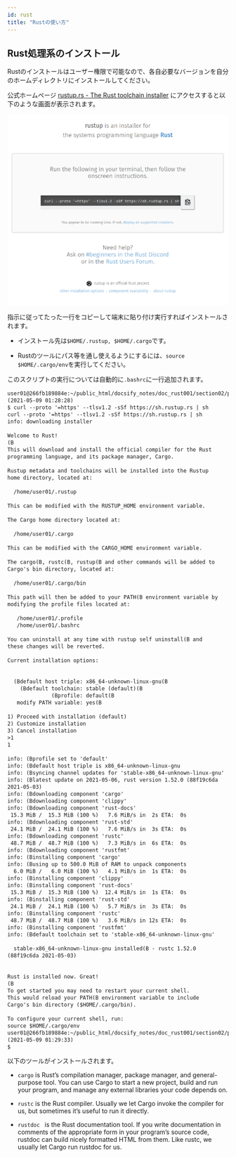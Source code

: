 ```yaml
---
id: rust
title: "Rustの使い方"
---
```


## Rust処理系のインストール
Rustのインストールはユーザー権限で可能なので、各自必要なバージョンを自分のホームディレクトリにインストールしてください。

公式ホームページ [rustup.rs - The Rust toolchain installer](https://rustup.rs/)  にアクセスすると以下のような画面が表示されます。

![figure](Rust.PNG)

指示に従ってたった一行をコピーして端末に貼り付け実行すればインストールされます。

- インストール先は` $HOME/.rustup, $HOME/.cargo `です。

- Rustのツールにパス等を通し使えるようにするには、` source $HOME/.cargo/env `を実行してください。

このスクリプトの実行については自動的に` .bashrc `に一行追加されます。

```
user01@266fb189884e:~/public_html/docsify_notes/doc_rust001/section02/p2021_0509_RustCompiler (2021-05-09 01:28:28)
$ curl --proto '=https' --tlsv1.2 -sSf https://sh.rustup.rs | sh
curl --proto '=https' --tlsv1.2 -sSf https://sh.rustup.rs | sh
info: downloading installer

Welcome to Rust!
(B
This will download and install the official compiler for the Rust
programming language, and its package manager, Cargo.

Rustup metadata and toolchains will be installed into the Rustup
home directory, located at:

  /home/user01/.rustup
  
This can be modified with the RUSTUP_HOME environment variable.
  
The Cargo home directory located at:
  
  /home/user01/.cargo
	
This can be modified with the CARGO_HOME environment variable.
	
The cargo(B, rustc(B, rustup(B and other commands will be added to
Cargo's bin directory, located at:
	
  /home/user01/.cargo/bin
	  
This path will then be added to your PATH(B environment variable by
modifying the profile files located at:
	  
   /home/user01/.profile
   /home/user01/.bashrc
		  
You can uninstall at any time with rustup self uninstall(B and
these changes will be reverted.
		  
Current installation options:
		  
		  
  (Bdefault host triple: x86_64-unknown-linux-gnu(B
    (Bdefault toolchain: stable (default)(B
              (Bprofile: default(B
   modify PATH variable: yes(B
								   
1) Proceed with installation (default)
2) Customize installation
3) Cancel installation
>1
1
								   
info: (Bprofile set to 'default'
info: (Bdefault host triple is x86_64-unknown-linux-gnu
info: (Bsyncing channel updates for 'stable-x86_64-unknown-linux-gnu'
info: (Blatest update on 2021-05-06, rust version 1.52.0 (88f19c6da 2021-05-03)
info: (Bdownloading component 'cargo'
info: (Bdownloading component 'clippy'
info: (Bdownloading component 'rust-docs'
 15.3 MiB /  15.3 MiB (100 %)   7.6 MiB/s in  2s ETA:  0s
info: (Bdownloading component 'rust-std'
 24.1 MiB /  24.1 MiB (100 %)   7.6 MiB/s in  3s ETA:  0s
info: (Bdownloading component 'rustc'
 48.7 MiB /  48.7 MiB (100 %)   7.3 MiB/s in  6s ETA:  0s
info: (Bdownloading component 'rustfmt'
info: (Binstalling component 'cargo'
info: (Busing up to 500.0 MiB of RAM to unpack components
  6.0 MiB /   6.0 MiB (100 %)   4.1 MiB/s in  1s ETA:  0s
info: (Binstalling component 'clippy'
info: (Binstalling component 'rust-docs'
 15.3 MiB /  15.3 MiB (100 %)  12.4 MiB/s in  1s ETA:  0s
info: (Binstalling component 'rust-std'
 24.1 MiB /  24.1 MiB (100 %)   5.7 MiB/s in  3s ETA:  0s
info: (Binstalling component 'rustc'
 48.7 MiB /  48.7 MiB (100 %)   3.6 MiB/s in 12s ETA:  0s
info: (Binstalling component 'rustfmt'
info: (Bdefault toolchain set to 'stable-x86_64-unknown-linux-gnu'
										   
  stable-x86_64-unknown-linux-gnu installed(B - rustc 1.52.0 (88f19c6da 2021-05-03)
											 
											 
Rust is installed now. Great!
(B
To get started you may need to restart your current shell.
This would reload your PATH(B environment variable to include
Cargo's bin directory ($HOME/.cargo/bin).
											 
To configure your current shell, run:
source $HOME/.cargo/env
user01@266fb189884e:~/public_html/docsify_notes/doc_rust001/section02/p2021_0509_RustCompiler (2021-05-09 01:29:33)
$ 
```

以下のツールがインストールされます。

- ` cargo ` is Rust’s compilation manager, package manager, and general-purpose tool. You can use Cargo to start a new project, build and run your program, and manage any external libraries your code depends on.

- ` rustc ` is the Rust compiler. Usually we let Cargo invoke the compiler for us, but sometimes it’s useful to run it directly.

- `rustdoc ` is the Rust documentation tool. If you write documentation in comments of the appropriate form in your program’s source code, rustdoc can build nicely formatted HTML from them. Like rustc, we usually let Cargo run rustdoc for us.

